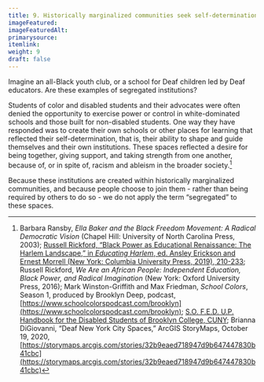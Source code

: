 ```yaml
---
title: 9. Historically marginalized communities seek self-determination in education, and have created their own schools, spaces, and institutions to achieve this goal.
imageFeatured: 
imageFeaturedAlt:
primarysource: 
itemlink: 
weight: 9
draft: false
---
```


Imagine an all-Black youth club, or a school for Deaf children led by Deaf educators. Are these examples of segregated institutions?

Students of color and disabled students and their advocates were often denied the opportunity to exercise power or control in white-dominated schools and those built for non-disabled students. One way they have responded was to create their own schools or other places for learning that reflected their self-determination, that is, their ability to shape and guide themselves and their own institutions. These spaces reflected a desire for being together, giving support, and taking strength from one another, because of, or in spite of, racism and ableism in the broader society.[^54]

Because these institutions are created within historically marginalized communities, and because people choose to join them - rather than being required by others to do so - we do not apply the term “segregated” to these spaces.

[^54]: Barbara Ransby, *Ella Baker and the Black Freedom Movement: A Radical Democratic Vision* (Chapel Hill: University of North Carolina Press, 2003); [Russell Rickford, “Black Power as Educational Renaissance: The Harlem Landscape,” in *Educating Harlem*, ed. Ansley Erickson and Ernest Morrell (New York: Columbia University Press, 2019), 210-233](https://ansleyerickson.github.io/book/); Russell Rickford, *We Are an African People: Independent Education, Black Power, and Radical Imagination* (New York: Oxford University Press, 2016); Mark Winston-Griffith and Max Friedman, *School Colors*, Season 1, produced by Brooklyn Deep, podcast, [https://www.schoolcolorspodcast.com/brooklyn](https://www.schoolcolorspodcast.com/brooklyn); [S.O. F.E.D. U.P. Handbook for the Disabled Students of Brooklyn College, CUNY](/topics/seeking-equity-for-disabled-students/physical-access/sofedup-handbook/); Brianna DiGiovanni, “Deaf New York City Spaces,” ArcGIS StoryMaps, October 19, 2020, [https://storymaps.arcgis.com/stories/32b9eaed718947d9b647447830b41cbc](https://storymaps.arcgis.com/stories/32b9eaed718947d9b647447830b41cbc)
